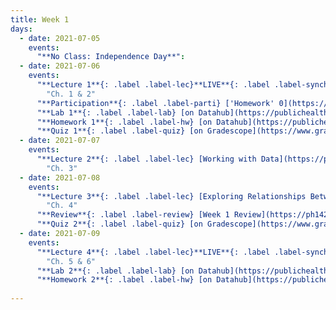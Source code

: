```yaml
---
title: Week 1
days:
  - date: 2021-07-05
    events:
      "**No Class: Independence Day**":
  - date: 2021-07-06
    events:
      "**Lecture 1**{: .label .label-lec}**LIVE**{: .label .label-synch} [Intro to PH142, Datahub and PPDAC; Visualizing Distributions for One Variable](https://ph142-ucb.github.io/su21/src/l01-intro.pdf) [(Recording)](https://bcourses.berkeley.edu/courses/1505299/pages/lecture-introduction)":
        "Ch. 1 & 2"
      "**Participation**{: .label .label-parti} ['Homework' 0](https://publichealth.datahub.berkeley.edu/) ([PDF](https://ph142-ucb.github.io/su21/src/hw00.pdf))":
      "**Lab 1**{: .label .label-lab} [on Datahub](https://publichealth.datahub.berkeley.edu/) [(Recording)](https://bcourses.berkeley.edu/courses/1505299/pages/lab-1-recording) (Due July 9)":
      "**Homework 1**{: .label .label-hw} [on Datahub](https://publichealth.datahub.berkeley.edu/) ([Solutions](https://ph142-ucb.github.io/su21/src/hw-sol/hw01-sol.pdf))":
      "**Quiz 1**{: .label .label-quiz} [on Gradescope](https://www.gradescope.com/courses/269372/assignments/1342343/)":
  - date: 2021-07-07
    events:
      "**Lecture 2**{: .label .label-lec} [Working with Data](https://ph142-ucb.github.io/su21/src/l02_partI-working-with-data.pdf) and [Numerically Summarizing Spread and Central Tendency](https://ph142-ucb.github.io/su21/src/L02_partII-summarizing.pdf) [(Handout)](https://ph142-ucb.github.io/su21/src/l02-working-with-data-handout.pdf) [(Recordings)](https://bcourses.berkeley.edu/courses/1505299/pages/lecture-2)": 
        "Ch. 3"
  - date: 2021-07-08
    events:
      "**Lecture 3**{: .label .label-lec} [Exploring Relationships Between Two Variables](https://ph142-ucb.github.io/su21/src/l03-relationships-between-two-variables.pdf) [(recording)](https://bcourses.berkeley.edu/courses/1505299/pages/lecture-3)":
        "Ch. 4"
      "**Review**{: .label .label-review} [Week 1 Review](https://ph142-ucb.github.io/su21/src/week_1_review.pdf) ([Recording](https://bcourses.berkeley.edu/courses/1505299/pages/week-1-review-session))":
      "**Quiz 2**{: .label .label-quiz} [on Gradescope](https://www.gradescope.com/courses/269372/assignments/1371963/)":
  - date: 2021-07-09
    events:
      "**Lecture 4**{: .label .label-lec}**LIVE**{: .label .label-synch} [Introduction to Regression](https://ph142-ucb.github.io/su21/src/l04-intro-to-regression.pdf) ([Recording](https://bcourses.berkeley.edu/courses/1505299/pages/lecture-4))":
        "Ch. 5 & 6"
      "**Lab 2**{: .label .label-lab} [on Datahub](https://publichealth.datahub.berkeley.edu/) ([Recording](https://www.youtube.com/watch?v=9-cZK1JSxRE&feature=youtu.be)) (Due July 13)":
      "**Homework 2**{: .label .label-hw} [on Datahub](https://publichealth.datahub.berkeley.edu/) ([Solutions](https://ph142-ucb.github.io/su21/src/hw-sol/hw02-sol.pdf))":
 
---
```

